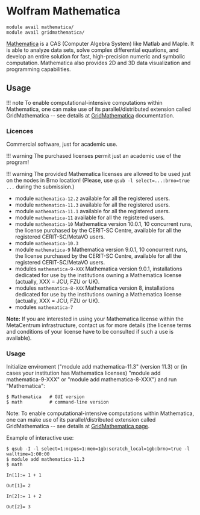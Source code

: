# Wolfram Mathematica

    module avail mathematica/
    module avail gridmathematica/

[Mathematica](https://www.wolfram.com/mathematica/) is a CAS (Computer Algebra System) like Matlab and Maple. It is able to analyze data sets, solve complex differential equations, and develop an entire solution for fast, high-precision numeric and symbolic computation. Mathematica also provides 2D and 3D data visualization and programming capabilities.

## Usage

!!! note
    To enable computational-intensive computations within Mathematica, one can make use of its parallel/distributed extension called GridMathematica -- see details at [GridMathematica](/software/sw-list/gridmathematica) documentation.

### Licences

Commercial software, just for academic use.

!!! warning
    The purchased licenses permit just an academic use of the program!

!!! warning
     The provided Mathematica licenses are allowed to be used just on the nodes in Brno location! (Please, use `qsub -l select=...:brno=true ...` during the submission.)


- module `mathematica-12.2` available for all the registered users.
- module `mathematica-11.3` available for all the registered users.
- module `mathematica-11.1` available for all the registered users.
- module `mathematica-11` available for all the registered users.
- module `mathematica-10` Mathematica version 10.0.1, 10 concurrent runs, the license purchased by the CERIT-SC Centre, available for all the registered CERIT-SC/MetaVO users.
- module `mathematica-10.3`
- module `mathematica-9` Mathematica version 9.0.1, 10 concurrent runs, the license purchased by the CERIT-SC Centre, available for all the registered CERIT-SC/MetaVO users.
- modules `mathematica-9-XXX` Mathematica version 9.0.1, installations dedicated for use by the institutions owning a Mathematica license (actually, XXX = JCU, FZU or UK).
- modules `mathematica-8-XXX` Mathematica version 8, installations dedicated for use by the institutions owning a Mathematica license (actually, XXX = JCU, FZU or UK).
- modules `mathematica-7`

**Note:** If you are interested in using your Mathematica license within the MetaCentrum infrastructure, contact us for more details (the license terms and conditions of your license have to be consulted if such a use is available).

### Usage

Initialize enviroment ("module add mathematica-11.3" (version 11.3) or (in cases your institution has Mathematica licenses) "module add mathematica-9-XXX" or "module add mathematica-8-XXX") and run "Mathematica":

```
$ Mathematica   # GUI version
$ math          # command-line version
```

Note: To enable computational-intensive computations within Mathematica, one can make use of its parallel/distributed extension called GridMathematica -- see details at [GridMathematica page](/software/sw-list/gridmathematica/).

Example of interactive use:

```
$ qsub -I -l select=1:ncpus=1:mem=1gb:scratch_local=1gb:brno=true -l walltime=1:00:00
$ module add mathematica-11.3
$ math

In[1]:= 1 + 1

Out[1]= 2

In[2]:= 1 + 2

Out[2]= 3
```
